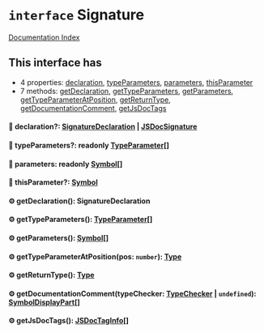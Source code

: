 # `interface` Signature

[Documentation Index](../README.md)

## This interface has

- 4 properties:
[declaration](#-declaration-signaturedeclaration--jsdocsignature),
[typeParameters](#-typeparameters-readonly-typeparameter),
[parameters](#-parameters-readonly-symbol),
[thisParameter](#-thisparameter-symbol)
- 7 methods:
[getDeclaration](#-getdeclaration-signaturedeclaration),
[getTypeParameters](#-gettypeparameters-typeparameter),
[getParameters](#-getparameters-symbol),
[getTypeParameterAtPosition](#-gettypeparameteratpositionpos-number-type),
[getReturnType](#-getreturntype-type),
[getDocumentationComment](#-getdocumentationcommenttypechecker-typechecker--undefined-symboldisplaypart),
[getJsDocTags](#-getjsdoctags-jsdoctaginfo)


#### 📄 declaration?: [SignatureDeclaration](../type.SignatureDeclaration/README.md) | [JSDocSignature](../interface.JSDocSignature/README.md)



#### 📄 typeParameters?: readonly [TypeParameter](../interface.TypeParameter/README.md)\[]



#### 📄 parameters: readonly [Symbol](../interface.Symbol/README.md)\[]



#### 📄 thisParameter?: [Symbol](../interface.Symbol/README.md)



#### ⚙ getDeclaration(): SignatureDeclaration



#### ⚙ getTypeParameters(): [TypeParameter](../interface.TypeParameter/README.md)\[]



#### ⚙ getParameters(): [Symbol](../interface.Symbol/README.md)\[]



#### ⚙ getTypeParameterAtPosition(pos: `number`): [Type](../interface.Type/README.md)



#### ⚙ getReturnType(): [Type](../interface.Type/README.md)



#### ⚙ getDocumentationComment(typeChecker: [TypeChecker](../interface.TypeChecker/README.md) | `undefined`): [SymbolDisplayPart](../interface.SymbolDisplayPart/README.md)\[]



#### ⚙ getJsDocTags(): [JSDocTagInfo](../interface.JSDocTagInfo/README.md)\[]



